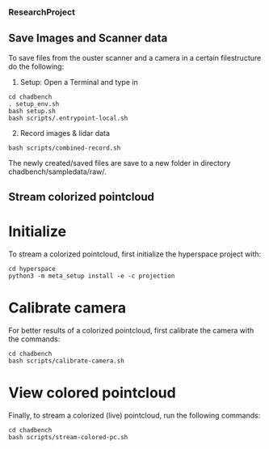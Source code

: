 ### ResearchProject

## Save Images and Scanner data
To save files from the ouster scanner and a camera in a certain filestructure do the following:

1. Setup: Open a Terminal and type in
```console
cd chadbench
. setup_env.sh
bash setup.sh
bash scripts/.entrypoint-local.sh
```

2. Record images & lidar data
```console
bash scripts/combined-record.sh
```
The newly created/saved files are save to a new folder in directory chadbench/sampledata/raw/.


## Stream colorized pointcloud
# Initialize
To stream a colorized pointcloud, first initialize the hyperspace project with:
```console
cd hyperspace
python3 -m meta_setup install -e -c projection
```

# Calibrate camera
For better results of a colorized pointcloud, first calibrate the camera with the commands:
```console
cd chadbench
bash scripts/calibrate-camera.sh
```

# View colored pointcloud
Finally, to stream a colorized (live) pointcloud, run the following commands:
```console
cd chadbench
bash scripts/stream-colored-pc.sh
```